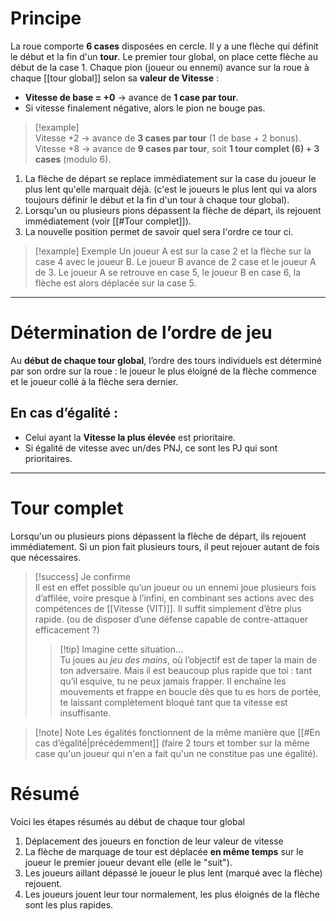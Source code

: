 # Principe  

La roue comporte **6 cases** disposées en cercle. Il y a une flèche qui définit le début et la fin d'un **tour**. Le premier tour global, on place cette flèche au début de la case 1.
Chaque pion (joueur ou ennemi) avance sur la roue à chaque [[tour global]] selon sa **valeur de Vitesse** :  
- **Vitesse de base = +0** → avance de **1 case par tour**. 
- Si vitesse finalement négative, alors le pion ne bouge pas.


> [!example]    
> Vitesse +2 → avance de **3 cases par tour** (1 de base + 2 bonus).    
> Vitesse +8 → avance de **9 cases par tour**, soit **1 tour complet (6) + 3 cases** (modulo 6).

1. La flèche de départ se replace immédiatement sur la case du joueur le plus lent qu'elle marquait déjà. (c'est le joueurs le plus lent qui va alors toujours définir le début et la fin d'un tour à chaque tour global).
2. Lorsqu'un ou plusieurs pions dépassent la flèche de départ, ils rejouent immédiatement (voir [[#Tour complet]]).
3. La nouvelle position permet de savoir quel sera l'ordre ce tour ci.

> [!example] Exemple
> Un joueur A est sur la case 2 et la flèche sur la case 4 avec le joueur B. Le joueur B avance de 2 case et le joueur A de 3. Le joueur A se retrouve en case 5, le joueur B en case 6, la flèche est alors déplacée sur la case 5.

---  
  
# Détermination de l’ordre de jeu  
  
Au **début de chaque tour global**, l’ordre des tours individuels est déterminé par son ordre sur la roue : le joueur le plus éloigné de la flèche commence et le joueur collé à la flèche sera dernier.

## En cas d’égalité :  
* Celui ayant la **Vitesse la plus élevée** est prioritaire.  
* Si égalité de vitesse avec un/des PNJ, ce sont les PJ qui sont prioritaires.
  
---

# Tour complet

Lorsqu'un ou plusieurs pions dépassent la flèche de départ, ils rejouent immédiatement. Si un pion fait plusieurs tours, il peut rejouer autant de fois que nécessaires.

> [!success]  Je confirme  
  Il est en effet possible qu’un joueur ou un ennemi joue plusieurs fois d’affilée, voire presque à l’infini, en combinant ses actions avec des compétences de [[Vitesse (VIT)]]. Il suffit simplement d’être plus rapide. (ou de disposer d’une défense capable de contre-attaquer efficacement ?)  
> > [!tip] Imagine cette situation…    
> > Tu joues au *jeu des mains*, où l’objectif est de taper la main de ton adversaire. Mais il est beaucoup plus rapide que toi : tant qu’il esquive, tu ne peux jamais frapper. Il enchaîne les mouvements et frappe en boucle dès que tu es hors de portée, te laissant complètement bloqué tant que ta vitesse est insuffisante.

> [!note] Note
> Les égalités fonctionnent de la même manière que [[#En cas d’égalité|précédemment]] (faire 2 tours et tomber sur la même case qu'un joueur qui n'en a fait qu'un ne constitue pas une égalité).

# Résumé

Voici les étapes résumés au début de chaque tour global

1. Déplacement des joueurs en fonction de leur valeur de vitesse
2. La flèche de marquage de tour est déplacée **en même temps** sur le joueur le premier joueur devant elle (elle le "suit").
3. Les joueurs aillant dépassé le joueur le plus lent (marqué avec la flèche) rejouent.
4. Les joueurs jouent leur tour normalement, les plus éloignés de la flèche sont les plus rapides.
